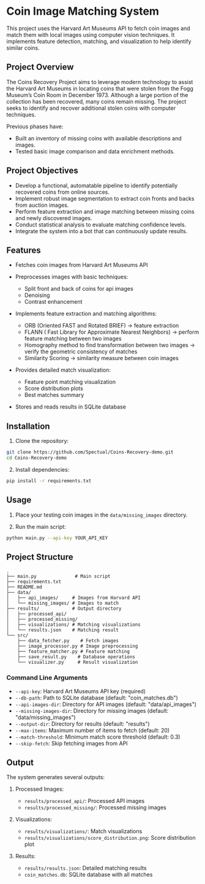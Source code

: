 # Coin Image Matching System

This project uses the Harvard Art Museums API to fetch coin images and match them with local images using computer vision techniques. It implements feature detection, matching, and visualization to help identify similar coins.

## Project Overview

The Coins Recovery Project aims to leverage modern technology to assist the Harvard Art Museums in locating coins that were stolen from the Fogg Museum’s Coin Room in December 1973. Although a large portion of the collection has been recovered, many coins remain missing. The project seeks to identify and recover additional stolen coins with computer techniques.

Previous phases have:

- Built an inventory of missing coins with available descriptions and images.
- Tested basic image comparison and data enrichment methods.

## Project Objectives

- Develop a functional, automatable pipeline to identify potentially recovered coins from online sources.
- Implement robust image segmentation to extract coin fronts and backs from auction images.
- Perform feature extraction and image matching between missing coins and newly discovered images.
- Conduct statistical analysis to evaluate matching confidence levels.
- Integrate the system into a bot that can continuously update results.

## Features

- Fetches coin images from Harvard Art Museums API
- Preprocesses images with basic techniques:
  - Split front and back of coins for api images
  - Denoising
  - Contrast enhancement
  
- Implements feature extraction and matching algorithms:
  - ORB (Oriented FAST and Rotated BRIEF) -> feature extraction
  - FLANN ( Fast Library for Approximate Nearest Neighbors) -> perform feature matching between two images
  - Homography method to find transformation between two images -> verify the geometric consistency of matches
  - Similarity Scoring -> similarity measure between coin images
- Provides detailed match visualization:
  - Feature point matching visualization
  - Score distribution plots
  - Best matches summary
- Stores and reads results in SQLite database

## Installation

1. Clone the repository:
```bash
git clone https://github.com/Spectual/Coins-Recovery-demo.git
cd Coins-Recovery-demo
```

2. Install dependencies:
```bash
pip install -r requirements.txt
```

## Usage

1. Place your testing coin images in the `data/missing_images` directory.

2. Run the main script:
```bash
python main.py --api-key YOUR_API_KEY
```

## Project Structure

```
.
├── main.py              # Main script
├── requirements.txt   
├── README.md          
├── data/
│   ├── api_images/     # Images from Harvard API
│   └── missing_images/ # Images to match
├── results/            # Output directory
│   ├── processed_api/  
│   ├── processed_missing/ 
│   ├── visualizations/ # Matching visualizations
│   └── results.json    # Matching result
└── src/
    ├── data_fetcher.py    # Fetch images
    ├── image_processor.py # Image preprocessing
    ├── feature_matcher.py # Feature matching
    ├── save_result.py    # Database operations
    └── visualizer.py     # Result visualization
```

### Command Line Arguments

- `--api-key`: Harvard Art Museums API key (required)
- `--db-path`: Path to SQLite database (default: "coin_matches.db")
- `--api-images-dir`: Directory for API images (default: "data/api_images")
- `--missing-images-dir`: Directory for missing images (default: "data/missing_images")
- `--output-dir`: Directory for results (default: "results")
- `--max-items`: Maximum number of items to fetch (default: 20)
- `--match-threshold`: Minimum match score threshold (default: 0.3)
- `--skip-fetch`: Skip fetching images from API

## Output

The system generates several outputs:

1. Processed Images:
   - `results/processed_api/`: Processed API images
   - `results/processed_missing/`: Processed missing images

2. Visualizations:
   - `results/visualizations/`: Match visualizations
   - `results/visualizations/score_distribution.png`: Score distribution plot

3. Results:
   - `results/results.json`: Detailed matching results
   - `coin_matches.db`: SQLite database with all matches

